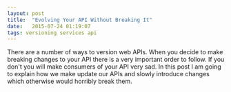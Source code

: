 ```yaml
---
layout: post
title:  "Evolving Your API Without Breaking It"
date:   2015-07-24 01:19:07
tags: versioning services api
---
```


There are a number of ways to version web APIs. When you decide to make
breaking changes to your API there is a very important order to follow. If you
don't you will make consumers of your API very sad. In this post I am going to
explain how we make update our APIs and slowly introduce changes which
otherwise would horribly break them.
